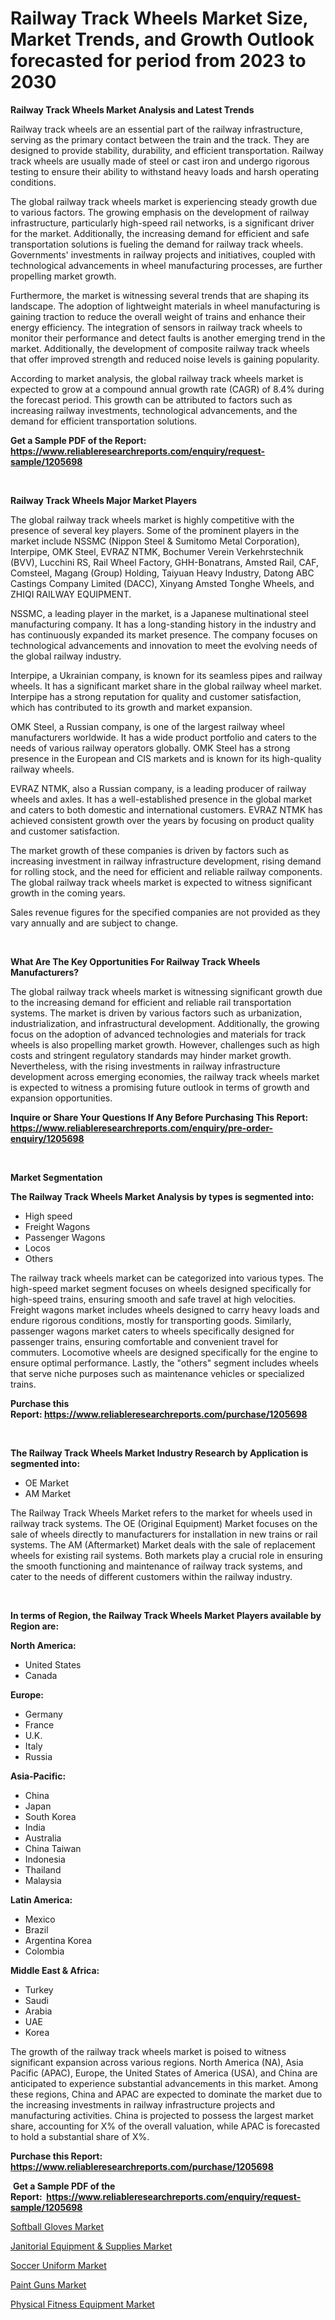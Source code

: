 <p><h1>Railway Track Wheels Market Size, Market Trends, and Growth Outlook forecasted for period from 2023 to 2030</h1></p><p><strong>Railway Track Wheels Market Analysis and Latest Trends</strong></p>
<p><p>Railway track wheels are an essential part of the railway infrastructure, serving as the primary contact between the train and the track. They are designed to provide stability, durability, and efficient transportation. Railway track wheels are usually made of steel or cast iron and undergo rigorous testing to ensure their ability to withstand heavy loads and harsh operating conditions.</p><p>The global railway track wheels market is experiencing steady growth due to various factors. The growing emphasis on the development of railway infrastructure, particularly high-speed rail networks, is a significant driver for the market. Additionally, the increasing demand for efficient and safe transportation solutions is fueling the demand for railway track wheels. Governments' investments in railway projects and initiatives, coupled with technological advancements in wheel manufacturing processes, are further propelling market growth.</p><p>Furthermore, the market is witnessing several trends that are shaping its landscape. The adoption of lightweight materials in wheel manufacturing is gaining traction to reduce the overall weight of trains and enhance their energy efficiency. The integration of sensors in railway track wheels to monitor their performance and detect faults is another emerging trend in the market. Additionally, the development of composite railway track wheels that offer improved strength and reduced noise levels is gaining popularity.</p><p>According to market analysis, the global railway track wheels market is expected to grow at a compound annual growth rate (CAGR) of 8.4% during the forecast period. This growth can be attributed to factors such as increasing railway investments, technological advancements, and the demand for efficient transportation solutions.</p></p>
<p><strong>Get a Sample PDF of the Report:&nbsp; <a href="https://www.reliableresearchreports.com/enquiry/request-sample/1205698">https://www.reliableresearchreports.com/enquiry/request-sample/1205698</a></strong></p>
<p>&nbsp;</p>
<p><strong>Railway Track Wheels Major Market Players</strong></p>
<p><p>The global railway track wheels market is highly competitive with the presence of several key players. Some of the prominent players in the market include NSSMC (Nippon Steel & Sumitomo Metal Corporation), Interpipe, OMK Steel, EVRAZ NTMK, Bochumer Verein Verkehrstechnik (BVV), Lucchini RS, Rail Wheel Factory, GHH-Bonatrans, Amsted Rail, CAF, Comsteel, Magang (Group) Holding, Taiyuan Heavy Industry, Datong ABC Castings Company Limited (DACC), Xinyang Amsted Tonghe Wheels, and ZHIQI RAILWAY EQUIPMENT.</p><p>NSSMC, a leading player in the market, is a Japanese multinational steel manufacturing company. It has a long-standing history in the industry and has continuously expanded its market presence. The company focuses on technological advancements and innovation to meet the evolving needs of the global railway industry.</p><p>Interpipe, a Ukrainian company, is known for its seamless pipes and railway wheels. It has a significant market share in the global railway wheel market. Interpipe has a strong reputation for quality and customer satisfaction, which has contributed to its growth and market expansion.</p><p>OMK Steel, a Russian company, is one of the largest railway wheel manufacturers worldwide. It has a wide product portfolio and caters to the needs of various railway operators globally. OMK Steel has a strong presence in the European and CIS markets and is known for its high-quality railway wheels.</p><p>EVRAZ NTMK, also a Russian company, is a leading producer of railway wheels and axles. It has a well-established presence in the global market and caters to both domestic and international customers. EVRAZ NTMK has achieved consistent growth over the years by focusing on product quality and customer satisfaction.</p><p>The market growth of these companies is driven by factors such as increasing investment in railway infrastructure development, rising demand for rolling stock, and the need for efficient and reliable railway components. The global railway track wheels market is expected to witness significant growth in the coming years.</p><p>Sales revenue figures for the specified companies are not provided as they vary annually and are subject to change.</p></p>
<p>&nbsp;</p>
<p><strong>What Are The Key Opportunities For Railway Track Wheels Manufacturers?</strong></p>
<p><p>The global railway track wheels market is witnessing significant growth due to the increasing demand for efficient and reliable rail transportation systems. The market is driven by various factors such as urbanization, industrialization, and infrastructural development. Additionally, the growing focus on the adoption of advanced technologies and materials for track wheels is also propelling market growth. However, challenges such as high costs and stringent regulatory standards may hinder market growth. Nevertheless, with the rising investments in railway infrastructure development across emerging economies, the railway track wheels market is expected to witness a promising future outlook in terms of growth and expansion opportunities.</p></p>
<p><strong>Inquire or Share Your Questions If Any Before Purchasing This Report: <a href="https://www.reliableresearchreports.com/enquiry/pre-order-enquiry/1205698">https://www.reliableresearchreports.com/enquiry/pre-order-enquiry/1205698</a></strong></p>
<p>&nbsp;</p>
<p><strong>Market Segmentation</strong></p>
<p><strong>The Railway Track Wheels Market Analysis by types is segmented into:</strong></p>
<p><ul><li>High speed</li><li>Freight Wagons</li><li>Passenger Wagons</li><li>Locos</li><li>Others</li></ul></p>
<p><p>The railway track wheels market can be categorized into various types. The high-speed market segment focuses on wheels designed specifically for high-speed trains, ensuring smooth and safe travel at high velocities. Freight wagons market includes wheels designed to carry heavy loads and endure rigorous conditions, mostly for transporting goods. Similarly, passenger wagons market caters to wheels specifically designed for passenger trains, ensuring comfortable and convenient travel for commuters. Locomotive wheels are designed specifically for the engine to ensure optimal performance. Lastly, the "others" segment includes wheels that serve niche purposes such as maintenance vehicles or specialized trains.</p></p>
<p><strong>Purchase this Report:&nbsp;<a href="https://www.reliableresearchreports.com/purchase/1205698">https://www.reliableresearchreports.com/purchase/1205698</a></strong></p>
<p>&nbsp;</p>
<p><strong>The Railway Track Wheels Market Industry Research by Application is segmented into:</strong></p>
<p><ul><li>OE Market</li><li>AM Market</li></ul></p>
<p><p>The Railway Track Wheels Market refers to the market for wheels used in railway track systems. The OE (Original Equipment) Market focuses on the sale of wheels directly to manufacturers for installation in new trains or rail systems. The AM (Aftermarket) Market deals with the sale of replacement wheels for existing rail systems. Both markets play a crucial role in ensuring the smooth functioning and maintenance of railway track systems, and cater to the needs of different customers within the railway industry.</p></p>
<p>&nbsp;</p>
<p><strong>In terms of Region, the Railway Track Wheels Market Players available by Region are:</strong></p>
<p>
    <p> <strong> North America: </strong>
        <ul>
            <li>United States</li>
            <li>Canada</li>
        </ul>
        </p> 
    <p> <strong> Europe: </strong>
        <ul>
            <li>Germany</li>
            <li>France</li>
            <li>U.K.</li>
            <li>Italy</li>
            <li>Russia</li>
        </ul>
        </p> 
    <p> <strong> Asia-Pacific: </strong>
        <ul>
            <li>China</li>
            <li>Japan</li>
            <li>South Korea</li>
            <li>India</li>
            <li>Australia</li>
            <li>China Taiwan</li>
            <li>Indonesia</li>
            <li>Thailand</li>
            <li>Malaysia</li>
        </ul>
        </p> 
    <p> <strong> Latin America: </strong>
        <ul>
            <li>Mexico</li>
            <li>Brazil</li>
            <li>Argentina Korea</li>
            <li>Colombia</li>
        </ul>
        </p> 
    <p> <strong> Middle East & Africa: </strong>
        <ul>
            <li>Turkey</li>
            <li>Saudi</li>
            <li>Arabia</li>
            <li>UAE</li>
            <li>Korea</li>
        </ul>
    </p>
    </p>
<p><p>The growth of the railway track wheels market is poised to witness significant expansion across various regions. North America (NA), Asia Pacific (APAC), Europe, the United States of America (USA), and China are anticipated to experience substantial advancements in this market. Among these regions, China and APAC are expected to dominate the market due to the increasing investments in railway infrastructure projects and manufacturing activities. China is projected to possess the largest market share, accounting for X% of the overall valuation, while APAC is forecasted to hold a substantial share of X%.</p></p>
<p><strong>Purchase this Report: <a href="https://www.reliableresearchreports.com/purchase/1205698">https://www.reliableresearchreports.com/purchase/1205698</a></strong></p>
<p>&nbsp;<strong>Get a Sample PDF of the Report:&nbsp;&nbsp;<a href="https://www.reliableresearchreports.com/enquiry/request-sample/1205698">https://www.reliableresearchreports.com/enquiry/request-sample/1205698</a></strong></p>
<p><strong></strong></p>
<p><p><a href="https://medium.com/@royalhoeger626/softball-gloves-market-analysis-and-sze-forecasted-for-period-from-2023-to-2030-6deed15ec5d3">Softball Gloves Market</a></p><p><a href="https://www.linkedin.com/pulse/janitorial-equipment-amp-supplies-market-research-report-anqse/">Janitorial Equipment & Supplies Market</a></p><p><a href="https://medium.com/@birdielynch645/soccer-uniform-market-analysis-its-cagr-market-segmentation-and-global-industry-overview-033d6637c862">Soccer Uniform Market</a></p><p><a href="https://www.linkedin.com/pulse/paint-guns-market-size-share-amp-trends-analysis-report-application-jun5e/">Paint Guns Market</a></p><p><a href="https://www.linkedin.com/pulse/physical-fitness-equipment-market-size-share-amp-trends-okwve/">Physical Fitness Equipment Market</a></p></p>